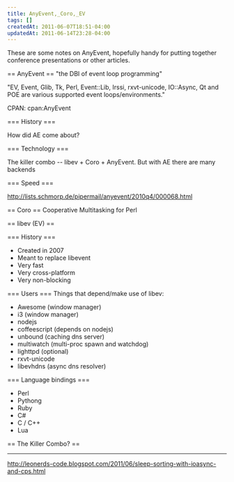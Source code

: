 ```yaml
---
title: AnyEvent,_Coro,_EV
tags: []
createdAt: 2011-06-07T18:51-04:00
updatedAt: 2011-06-14T23:28-04:00
---
```


These are some notes on AnyEvent, hopefully handy for putting together conference presentations or other articles.

== AnyEvent ==
"the DBI of event loop programming"

"EV, Event, Glib, Tk, Perl, Event::Lib, Irssi, rxvt-unicode, IO::Async, Qt and POE are various supported event loops/environments."

CPAN: cpan:AnyEvent

=== History ===

How did AE come about?

=== Technology ===

The killer combo -- libev + Coro + AnyEvent. But with AE there are many backends

=== Speed ===

http://lists.schmorp.de/pipermail/anyevent/2010q4/000068.html

== Coro ==
Cooperative Multitasking for Perl


== libev (EV) ==

=== History ===
* Created in 2007
* Meant to replace libevent
* Very fast
* Very cross-platform
* Very non-blocking

=== Users ===
Things that depend/make use of libev:
* Awesome (window manager)
* i3 (window manager)
* nodejs
* coffeescript (depends on nodejs)
* unbound (caching dns server)
* multiwatch (multi-proc spawn and watchdog)
* lighttpd (optional)
* rxvt-unicode
* libevhdns (async dns resolver)

=== Language bindings ===
* Perl
* Pythong
* Ruby
* C#
* C / C++
* Lua


== The Killer Combo? ==

----

http://leonerds-code.blogspot.com/2011/06/sleep-sorting-with-ioasync-and-cps.html

